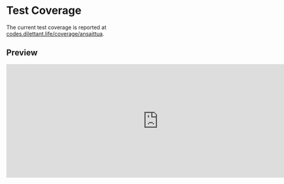 # Test Coverage

The current test coverage is reported at <a href="https://codes.dilettant.life/coverage/ansaittua/" target="coverage">codes.dilettant.life/coverage/ansaittua</a>.

## Preview

<iframe width="800px" height="300px" style="border: 0px;" src="https://codes.dilettant.life/coverage/ansaittua/"></iframe>
